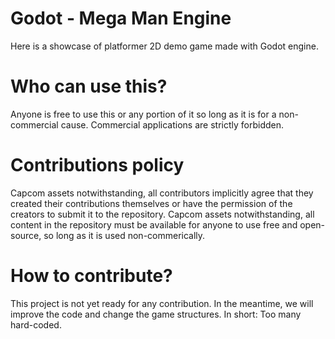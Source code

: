 # Godot - ​Mega Man Engine

Here is a showcase of platformer 2D demo game made with Godot engine.

# Who can use this?

Anyone is free to use this or any portion of it so long as it is for a non-commercial cause. Commercial applications are strictly forbidden.

# Contributions policy

Capcom assets notwithstanding, all contributors implicitly agree that they created their contributions themselves or have the permission of the creators to submit it to the repository. Capcom assets notwithstanding, all content in the repository must be available for anyone to use free and open-source, so long as it is used non-commerically.

# How to contribute?

This project is not yet ready for any contribution. In the meantime, we will improve the code and change the game structures.
In short: Too many hard-coded.
